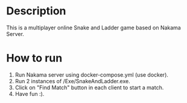 # Description
This is a multiplayer online Snake and Ladder game based on Nakama Server.

# How to run
1. Run Nakama server using docker-compose.yml (use docker).
1. Run 2 instances of /Exe/SnakeAndLadder.exe.
1. Click on "Find Match" button in each client to start a match.
1. Have fun :).
